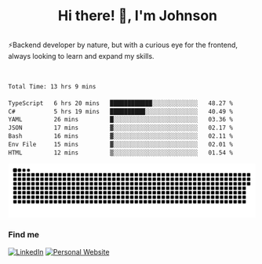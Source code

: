 <div id="user-content-toc">
  <ul align="center">
    <summary><h1 style="display: inline-block">Hi there! 👋, I'm Johnson</h1></summary>
  </ul>
</div>

⚡Backend developer by nature, but with a curious eye for the frontend, always looking to learn and expand my skills.

<br>


<!--START_SECTION:waka-->

```txt
Total Time: 13 hrs 9 mins

TypeScript   6 hrs 20 mins   ████████████░░░░░░░░░░░░░   48.27 %
C#           5 hrs 19 mins   ██████████░░░░░░░░░░░░░░░   40.49 %
YAML         26 mins         █░░░░░░░░░░░░░░░░░░░░░░░░   03.36 %
JSON         17 mins         ▓░░░░░░░░░░░░░░░░░░░░░░░░   02.17 %
Bash         16 mins         ▓░░░░░░░░░░░░░░░░░░░░░░░░   02.11 %
Env File     15 mins         ▓░░░░░░░░░░░░░░░░░░░░░░░░   02.01 %
HTML         12 mins         ▒░░░░░░░░░░░░░░░░░░░░░░░░   01.54 %
```

<!--END_SECTION:waka-->

<picture>
  <source  srcset="https://github.com/joshwambere/joshwambere/blob/output/github-contribution-grid-snake-dark.svg?palette=github-dark">
  <source  srcset="https://github.com/joshwambere/joshwambere/blob/output/github-contribution-grid-snake.svg">
  <img alt="github contribution grid snake animation" src="https://github.com/joshwambere/joshwambere/blob/output/github-contribution-grid-snake.svg">
</picture>

### Find me
<a href="https://www.linkedin.com/in/dusabe-johnson" target="_blank"><img src="https://img.shields.io/badge/LinkedIn-%230077B5.svg?&style=flat&logo=linkedin&logoColor=white" alt="LinkedIn"></a>
‎‎ [![Personal Website](https://img.shields.io/badge/visit-Johnsonis.me-blue)](https://johnsonis.me/)
